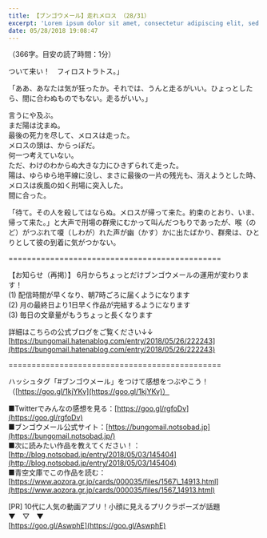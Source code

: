 ```yaml
---
title: 【ブンゴウメール】走れメロス （28/31）
excerpt: 'Lorem ipsum dolor sit amet, consectetur adipiscing elit, sed do eiusmod tempor incididunt ut labore et dolore magna aliqua. Praesent elementum facilisis leo vel fringilla est ullamcorper eget. At imperdiet dui accumsan sit amet nulla facilisi morbi tempus.'
date: 05/28/2018 19:08:47
---
```


（366字。目安の読了時間：1分）  
  
ついて来い！　フィロストラトス。」  
  
「ああ、あなたは気が狂ったか。それでは、うんと走るがいい。ひょっとしたら、間に合わぬものでもない。走るがいい。」  
  
 言うにや及ぶ。  
まだ陽は沈まぬ。  
最後の死力を尽して、メロスは走った。  
メロスの頭は、からっぽだ。  
何一つ考えていない。  
ただ、わけのわからぬ大きな力にひきずられて走った。  
陽は、ゆらゆら地平線に没し、まさに最後の一片の残光も、消えようとした時、メロスは疾風の如く刑場に突入した。  
間に合った。  
  
  
「待て。その人を殺してはならぬ。メロスが帰って来た。約束のとおり、いま、帰って来た。」と大声で刑場の群衆にむかって叫んだつもりであったが、喉（のど）がつぶれて嗄（しわが）れた声が幽（かす）かに出たばかり、群衆は、ひとりとして彼の到着に気がつかない。  
  
\==============================\================  
  
【お知らせ（再掲）】 6月からちょっとだけブンゴウメールの運用が変わります！  
(1) 配信時間が早くなり、朝7時ごろに届くようになります  
(2) 月の最終日より1日早く作品が完結するようになります  
(3) 毎日の文章量がもうちょっと長くなります  
  
詳細はこちらの公式ブログをご覧ください↓↓  
[https://bungomail.hatenablog.com/entry/2018/05/26/222243](https://bungomail.hatenablog.com/entry/2018/05/26/222243)  
  
\==============================\================  
  
ハッシュタグ「#ブンゴウメール」をつけて感想をつぶやこう！（[https://goo.gl/1kjYKv](https://goo.gl/1kjYKv)）  
  
■Twitterでみんなの感想を見る：[https://goo.gl/rgfoDv](https://goo.gl/rgfoDv)  
■ブンゴウメール公式サイト：[https://bungomail.notsobad.jp](https://bungomail.notsobad.jp/)  
■次に読みたい作品を教えてください！：[http://blog.notsobad.jp/entry/2018/05/03/145404](http://blog.notsobad.jp/entry/2018/05/03/145404)  
■青空文庫でこの作品を読む：[https://www.aozora.gr.jp/cards/000035/files/1567\_14913.html](https://www.aozora.gr.jp/cards/000035/files/1567_14913.html)  
  
\[PR\] 10代に人気の動画アプリ！小顔に見えるプリクラポーズが話題  
▼　▽　▼  
[https://goo.gl/AswphE](https://goo.gl/AswphE)